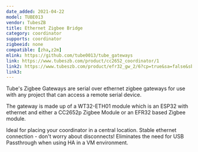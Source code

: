 ```yaml
---
date_added: 2021-04-22
model: TUBE013
vendor: TubesZB
title: Ethernet Zigbee Bridge
category: coordinator
supports: coordinator
zigbeeid: none
compatible: [zha,z2m]
mlink: https://github.com/tube0013/tube_gateways
link: https://www.tubeszb.com/product/cc2652_coordinator/1
link2: https://www.tubeszb.com/product/efr32_gw_2/6?cp=true&sa=false&sbp=false&q=false&category_id=2
link3: 
---
```

Tube's Zigbee Gateways are serial over ethernet zigbee gateways for use with any project that can access a remote serial device. 

The gateway is made up of a WT32-ETH01 module which is an ESP32 with ethernet and either a CC2652p Zigbee Module or an EFR32 based Zigbee module.

 Ideal for placing your coordinator in a central location. Stable ethernet connection - don't worry about disconnects! Eliminates the need for USB Passthrough when using HA in a VM environment.